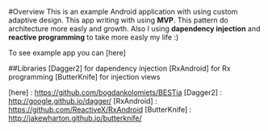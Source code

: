 #Overview
This is an example Android application with using custom adaptive design. This app writing with using **MVP**. This pattern do architecture more easly and growth. Also I using **dapendency injection** and **reactive programming** to take more easly my life :)

To see example app you can [here]

##Libraries
[Dagger2] for dapendency injection
[RxAndroid] for Rx programming
[ButterKnife] for injection views




[here] : <https://github.com/bogdankolomiets/BESTia>
[Dagger2] : <http://google.github.io/dagger/>
[RxAndroid] : <https://github.com/ReactiveX/RxAndroid>
[ButterKnife] : <http://jakewharton.github.io/butterknife/>
